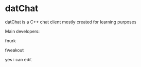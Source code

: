 datChat
=======

datChat is a C++ chat client mostly created for learning purposes

Main developers:

fnurk

fweakout

yes i can edit
